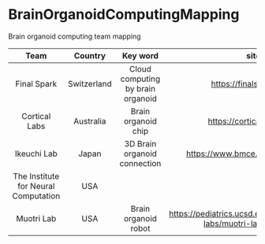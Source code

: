 # BrainOrganoidComputingMapping
Brain organoid computing team mapping

| Team                                 | Country     | Key word                          | site                                                                    | 
| :----------------------------------: | :---------: | :-------------------------------: | :---------------------------------------------------------------------: | 
| Final Spark                          | Switzerland | Cloud computing by brain organoid | https://finalspark.com/                                                 | 
| Cortical Labs                        | Australia   | Brain organoid chip               | https://corticallabs.com/                                               | 
| Ikeuchi Lab                          | Japan       | 3D Brain organoid connection      | https://www.bmce.iis.u-tokyo.ac.jp/                                     | 
| The Institute for Neural Computation | USA         |                                   |                                                                         | 
| Muotri Lab                           | USA         | Brain organoid robot              | https://pediatrics.ucsd.edu/research/faculty-labs/muotri-lab/index.html | 
